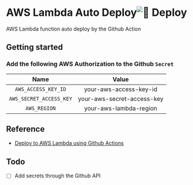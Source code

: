 # AWS Lambda Auto Deploy![🚀 Deploy](https://github.com/lkcozy/aws_lambda_auto_deploy_test/workflows/%F0%9F%9A%80%20Deploy/badge.svg)

AWS Lambda function auto deploy by the Github Action

## Getting started

### Add the following AWS Authorization to the Github `Secret`

|          Name           |           Value            |
| :---------------------: | :------------------------: |
|   `AWS_ACCESS_KEY_ID`   |   your-aws-access-key-id   |
| `AWS_SECRET_ACCESS_KEY` | your-aws-secret-access-key |
|      `AWS_REGION`       |   your-aws-lambda-region   |

## Reference

- [Deploy to AWS Lambda using Github Actions](https://dev.to/nobleobioma/deploy-node-js-to-aws-lambda-using-github-actions-5a82)

## Todo

- [ ] Add secrets through the Github API
